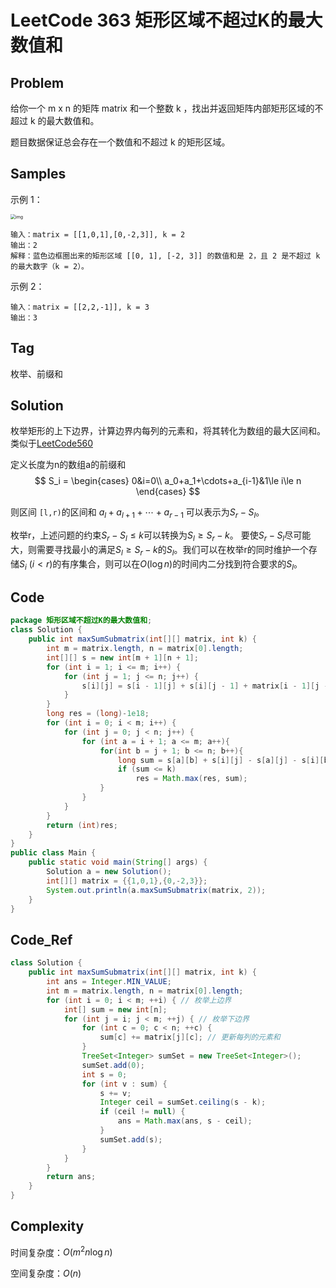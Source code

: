 # LeetCode 363 矩形区域不超过K的最大数值和

## Problem

给你一个 m x n 的矩阵 matrix 和一个整数 k ，找出并返回矩阵内部矩形区域的不超过 k 的最大数值和。

题目数据保证总会存在一个数值和不超过 k 的矩形区域。

## Samples

示例 1：

<img src="https://assets.leetcode.com/uploads/2021/03/18/sum-grid.jpg" alt="img" style="zoom:50%;" /> 

```
输入：matrix = [[1,0,1],[0,-2,3]], k = 2
输出：2
解释：蓝色边框圈出来的矩形区域 [[0, 1], [-2, 3]] 的数值和是 2，且 2 是不超过 k 的最大数字（k = 2）。
```


示例 2：

```
输入：matrix = [[2,2,-1]], k = 3
输出：3
```

## Tag

枚举、前缀和

## Solution

枚举矩形的上下边界，计算边界内每列的元素和，将其转化为数组的最大区间和。类似于[LeetCode560](https://leetcode-cn.com/problems/subarray-sum-equals-k/)

定义长度为n的数组a的前缀和
$$
S_i = \begin{cases} 0&i=0\\ a_0+a_1+\cdots+a_{i-1}&1\le i\le n \end{cases}
$$

则区间 `[l,r)`的区间和 $a_l+a_{l+1}+\cdots+a_{r-1}$ 可以表示为$S_r-S_l$。

枚举r，上述问题的约束$S_r-S_l\le k$可以转换为$S_l\ge S_r-k$。 要使$S_r-S_l$尽可能大，则需要寻找最小的满足$S_l\ge S_r-k$的$S_l$。我们可以在枚举r的同时维护一个存储$S_i\ (i<r)$的有序集合，则可以在$O(\log n)$的时间内二分找到符合要求的$S_l$。

## Code

```java
package 矩形区域不超过K的最大数值和;
class Solution {
    public int maxSumSubmatrix(int[][] matrix, int k) {
        int m = matrix.length, n = matrix[0].length;
        int[][] s = new int[m + 1][n + 1];
        for (int i = 1; i <= m; i++) {
            for (int j = 1; j <= n; j++) {
                s[i][j] = s[i - 1][j] + s[i][j - 1] + matrix[i - 1][j - 1] - s[i - 1][j - 1];
            }
        }
        long res = (long)-1e18;
        for (int i = 0; i < m; i++) {
            for (int j = 0; j < n; j++) {
                for (int a = i + 1; a <= m; a++){
                    for(int b = j + 1; b <= n; b++){
                        long sum = s[a][b] + s[i][j] - s[a][j] - s[i][b];
                        if (sum <= k)
                            res = Math.max(res, sum);
                    }
                }
            }
        }
        return (int)res;
    }
}
public class Main {
    public static void main(String[] args) {
        Solution a = new Solution();
        int[][] matrix = {{1,0,1},{0,-2,3}};
        System.out.println(a.maxSumSubmatrix(matrix, 2));
    }
}
```

## Code_Ref

```java
class Solution {
    public int maxSumSubmatrix(int[][] matrix, int k) {
        int ans = Integer.MIN_VALUE;
        int m = matrix.length, n = matrix[0].length;
        for (int i = 0; i < m; ++i) { // 枚举上边界
            int[] sum = new int[n];
            for (int j = i; j < m; ++j) { // 枚举下边界
                for (int c = 0; c < n; ++c) {
                    sum[c] += matrix[j][c]; // 更新每列的元素和
                }
                TreeSet<Integer> sumSet = new TreeSet<Integer>();
                sumSet.add(0);
                int s = 0;
                for (int v : sum) {
                    s += v;
                    Integer ceil = sumSet.ceiling(s - k);
                    if (ceil != null) {
                        ans = Math.max(ans, s - ceil);
                    }
                    sumSet.add(s);
                }
            }
        }
        return ans;
    }
}
```

## Complexity

时间复杂度：$O(m^2n\log n)$

空间复杂度：$O(n)$
